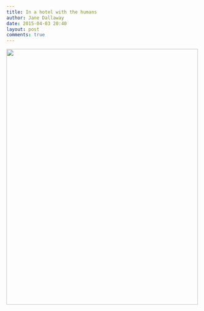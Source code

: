 ```yaml
---
title: In a hotel with the humans
author: Jane Dallaway
date: 2015-04-03 20:40
layout: post
comments: true
---
```


<div><a href="http://static.skitters.dallaway.com/tp_IMG_0121.JPG"><img src="http://static.skitters.dallaway.com/tp_thumb_IMG_0121.JPG" width="500" height="667"/></a></div>



  




      
